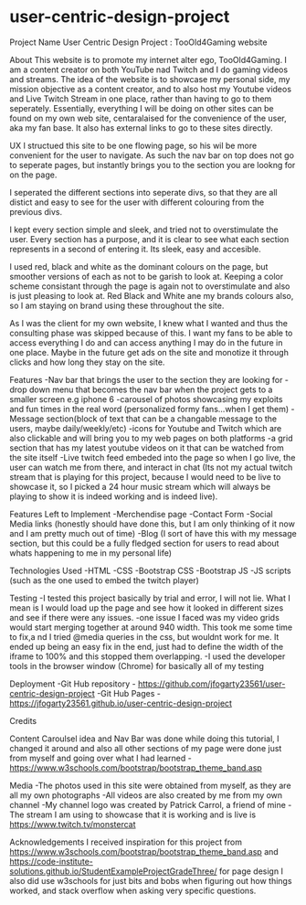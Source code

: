 # user-centric-design-project

Project Name
User Centric Design Project : TooOld4Gaming website

About
This website is to promote my internet alter ego, TooOld4Gaming. I am a content creator on both YouTube nad Twitch and I do gaming videos and streams. The idea of the website is to showcase my personal side, my mission objective as a content creator, and to also host my Youtube videos and Live Twitch Stream in one place, rather than having to go to them seperately. Essentially, everything I will be doing on other sites can be found on my own web site, centaralaised for the convenience of the user, aka my fan base. It also has external links to go to these sites directly.

UX
I structued this site to be one flowing page, so his wil be more convenient for the user to navigate. As such the nav bar on top does not go to seperate pages, but instantly brings you to the section you are lookng for on the page.

I seperated the different sections into seperate divs, so that they are all distict and easy to see for the user with different colouring from the previous divs. 

I kept every section simple and sleek, and tried not to overstimulate the user. Every section has a purpose, and it is clear to see what each section represents in a second of entering it. Its sleek, easy and accesible.

I used red, black and white as the dominant colours on the page, but smoother versions of each as not to be garish to look at. Keeping a color scheme consistant through the page is again not to overstimulate and also is just pleasing to look at. Red Black and White ane my brands colours also, so I am staying on brand using these throughout the site.

As I was the client for my own website, I knew what I wanted and thus the consulting phase was skipped because of this. I want my fans to be able to access everything I do and can access anything I may do in the future in one place. Maybe in the future get ads on the site and monotize it through clicks and how long they stay on the site.

Features
-Nav bar that brings the user to the section they are looking for
-drop down menu that becomes the nav bar when the project gets to a smaller screen e.g iphone 6
-carousel of photos showcasing my exploits and fun times in the real word (personalized formy fans...when I get them)
-Message section(block of text that can be a changable message to the users, maybe daily/weekly/etc)
-icons for Youtube and Twitch which are also clickable and will bring you to my web pages on both platforms
-a grid section that has my latest youtube videos on it that can be watched from the site itself
-Live twitch feed embeded into the page so when I go live, the user can watch me from there, and interact in chat (Its not my actual twitch stream that is playing for this project, because I would need to be live to showcase it, so I picked a 24 hour music stream which will always be playing to show it is indeed working and is indeed live).


Features Left to Implement
-Merchendise page
-Contact Form
-Social Media links (honestly should have done this, but I am only thinking of it now and I am pretty much out of time)
-Blog (I sort of have this with my message section, but this could be a fully fledged section for users to read about whats happening to me in my personal life)

Technologies Used
-HTML
-CSS
-Bootstrap CSS
-Bootstrap JS
-JS scripts (such as the one used to embed the twitch player) 

Testing
-I tested this project basically by trial and error, I will not lie. What I mean is I would load up the page and see how it looked in different sizes and see if there were any issues.
-one issue I faced was my video grids would start merging together at around 940 width. This took me some time to fix,a nd I tried @media queries in the css, but wouldnt work for me. It ended up being an easy fix in the end, just had to define the width of the iframe to 100% and this stopped them overlapping.
-I used the developer tools in the browser window (Chrome) for basically all of my testing

Deployment
-Git Hub repository - https://github.com/jfogarty23561/user-centric-design-project
-Git Hub Pages - https://jfogarty23561.github.io/user-centric-design-project


Credits

Content
Caroulsel idea and Nav Bar was done while doing this tutorial, I changed it around and also all other sections of my page were done just from myself and going over what I had learned - https://www.w3schools.com/bootstrap/bootstrap_theme_band.asp

Media
-The photos used in this site were obtained from myself, as they are all my own photographs
-All videos are also created by me from my own channel
-My channel logo was created by Patrick Carrol, a friend of mine
-The stream I am using to showcase that it is working and is live is https://www.twitch.tv/monstercat

Acknowledgements
I received inspiration for this project from https://www.w3schools.com/bootstrap/bootstrap_theme_band.asp and https://code-institute-solutions.github.io/StudentExampleProjectGradeThree/ for page design
I also did use w3schools for just bits and bobs when figuring out how things worked, and stack overflow when asking very specific questions.  
